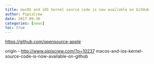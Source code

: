 ```yaml
---
title: macOS and iOS kernel source code is now available on GitHub
author: PipisCrew
date: 2017-09-30
categories: [news]
toc: true
---
```


https://github.com/opensource-apple

origin - http://www.pipiscrew.com/?p=10237 macos-and-ios-kernel-source-code-is-now-available-on-github